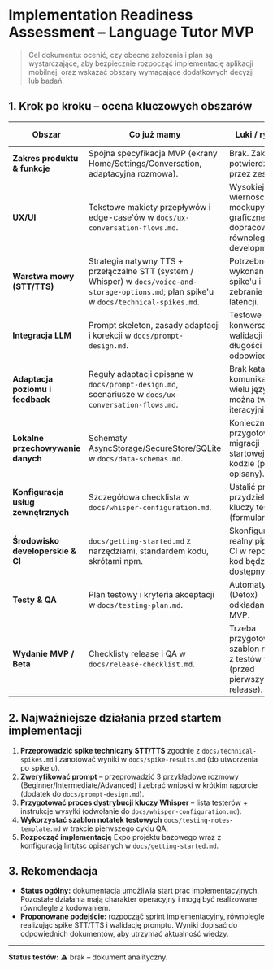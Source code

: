 # Implementation Readiness Assessment – Language Tutor MVP

> Cel dokumentu: ocenić, czy obecne założenia i plan są wystarczające, aby bezpiecznie rozpocząć implementację aplikacji mobilnej, oraz wskazać obszary wymagające dodatkowych decyzji lub badań.

## 1. Krok po kroku – ocena kluczowych obszarów

| Obszar | Co już mamy | Luki / ryzyka | Status gotowości |
| --- | --- | --- | --- |
| **Zakres produktu & funkcje** | Spójna specyfikacja MVP (ekrany Home/Settings/Conversation, adaptacyjna rozmowa). | Brak. Zakres potwierdzony przez zespół. | ✅ Gotowe do startu. |
| **UX/UI** | Tekstowe makiety przepływów i edge-case'ów w `docs/ux-conversation-flows.md`. | Wysokiej wierności mockupy graficzne do dopracowania równolegle z developmentem. | ✅ Wystarczające na start. |
| **Warstwa mowy (STT/TTS)** | Strategia natywny TTS + przełączalne STT (system / Whisper) w `docs/voice-and-storage-options.md`; plan spike'u w `docs/technical-spikes.md`. | Potrzebne wykonanie spike'u i zebranie metryk latencji. | ⚠️ Częściowo gotowe – spike w toku. |
| **Integracja LLM** | Prompt skeleton, zasady adaptacji i korekcji w `docs/prompt-design.md`. | Testowe konwersacje do walidacji tonu i długości odpowiedzi. | ⚠️ Wymagana walidacja na próbkach. |
| **Adaptacja poziomu i feedback** | Reguły adaptacji opisane w `docs/prompt-design.md`, scenariusze w `docs/ux-conversation-flows.md`. | Brak katalogu komunikatów w wielu językach – można tworzyć iteracyjnie. | ✅ Minimalny zakres gotowy. |
| **Lokalne przechowywanie danych** | Schematy AsyncStorage/SecureStore/SQLite w `docs/data-schemas.md`. | Konieczne przygotowanie migracji startowej w kodzie (plan opisany). | ✅ Gotowe na start. |
| **Konfiguracja usług zewnętrznych** | Szczegółowa checklista w `docs/whisper-configuration.md`. | Ustalić proces przydzielania kluczy testerom (formularz). | ✅ Gotowe – proces testerski do komunikacji. |
| **Środowisko developerskie & CI** | `docs/getting-started.md` z narzędziami, standardem kodu, skrótami npm. | Skonfigurować realny pipeline CI w repo, gdy kod będzie dostępny. | ✅ Gotowe na start. |
| **Testy & QA** | Plan testowy i kryteria akceptacji w `docs/testing-plan.md`. | Automatyzacja (Detox) odkładana po MVP. | ✅ Gotowe na start. |
| **Wydanie MVP / Beta** | Checklisty release i QA w `docs/release-checklist.md`. | Trzeba przygotować szablon notatek z testów w repo (przed pierwszym release). | ✅ Wystarczające na sprint 1. |

## 2. Najważniejsze działania przed startem implementacji

1. **Przeprowadzić spike techniczny STT/TTS** zgodnie z `docs/technical-spikes.md` i zanotować wyniki w `docs/spike-results.md` (do utworzenia po spike'u).
2. **Zweryfikować prompt** – przeprowadzić 3 przykładowe rozmowy (Beginner/Intermediate/Advanced) i zebrać wnioski w krótkim raporcie (dodatek do `docs/prompt-design.md`).
3. **Przygotować proces dystrybucji kluczy Whisper** – lista testerów + instrukcje wysyłki (odwołanie do `docs/whisper-configuration.md`).
4. **Wykorzystać szablon notatek testowych** `docs/testing-notes-template.md` w trakcie pierwszego cyklu QA.
5. **Rozpocząć implementację** Expo projektu bazowego wraz z konfiguracją lint/tsc opisanych w `docs/getting-started.md`.

## 3. Rekomendacja

- **Status ogólny:** dokumentacja umożliwia start prac implementacyjnych. Pozostałe działania mają charakter operacyjny i mogą być realizowane równolegle z kodowaniem.
- **Proponowane podejście:** rozpocząć sprint implementacyjny, równolegle realizując spike STT/TTS i walidację promptu. Wyniki dopisać do odpowiednich dokumentów, aby utrzymać aktualność wiedzy.

---
**Status testów:** ⚠️ brak – dokument analityczny.
